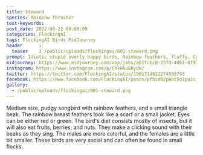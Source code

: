 ```yaml
---
title: Steward
species: Rainbow Thrasher
text-keywords: 
post_date: 2022-08-22 00:00:00
categories: FlockingAI
tags: FlockingAI Birds MidJourney
header      :
  teaser    : /public/uploads/flockingai/001-steward.png
prompt: Idiotic stupid overly happy birds, Rainbow feathers, fluffy, Cute, Whole body
midjourney: https://www.midjourney.com/app/jobs/a61fcbc0-15fd-4d61-8f97-0c2bf7aa879e
instagram: https://www.instagram.com/p/ChkHkuBBydk/
twitter: https://twitter.com/FlockingAI/status/1561714812274593793
facebook: https://www.facebook.com/FlockingAI/posts/pfbid02pWot5o1paJcjErvS6CMkDxjbL6u2RUwkfEe9oUTWqJmB3uuYbKWP9VZELMzCuBaRl
gallery: 
  - /public/uploads/flockingai/001-steward.png
---
```


Medium size, pudgy songbird with rainbow feathers, and a small triangle beak. The rainbow breast feathers look like a scarf or a small jacket. Eyes can be either red or green. The bird's diet consists mostly of insects, but it will also eat fruits, berries, and nuts. They make a clicking sound with their beaks as they sing. The males are more colorful, and the females are a little bit smaller. These birds are very social and can often be found in small flocks.
